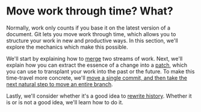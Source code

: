 # Move work through time? What?

Normally, work only counts if you base it on the latest version of a document.  Git lets you move work through time, which allows you to structure your work in new and productive ways.  In this section, we'll explore the mechanics which make this possible.

We'll start by explaining how to [merge](merge/merge.md) two streams of work.  Next, we'll explain how you can extract the essence of a change into a [patch](patch/patch.md), which you can use to transplant your work into the past or the future.  To make this time-travel more concrete, we'll [move a single commit, and then take the next natural step to move an entire branch](cherry-pick-and-rebase/cherry-pick-and-rebase.md).

Lastly, we'll consider whether it's a good idea to [rewrite history](rewrite-history/rewrite-history.md).  Whether it is or is not a good idea, we'll learn how to do it.
